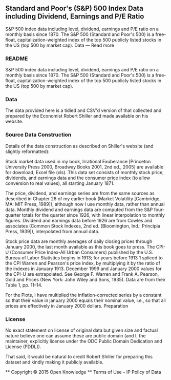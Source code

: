 ## Standard and Poor's (S&P) 500 Index Data including Dividend, Earnings and P/E Ratio
S&P 500 index data including level, dividend, earnings and P/E ratio on a monthly basis since 1870. The S&P 500 (Standard and Poor's 500) is a free-float, capitalization-weighted index of the top 500 publicly listed stocks in the US (top 500 by market cap). Data — Read more

### README
S&P 500 index data including level, dividend, earnings and P/E ratio on a monthly basis since 1870. The S&P 500 (Standard and Poor's 500) is a free-float, capitalization-weighted index of the top 500 publicly listed stocks in the US (top 500 by market cap).

### Data
The data provided here is a tidied and CSV'd version of that collected and prepared by the Economist Robert Shiller and made available on his website.

### Source Data Construction

Details of the data construction as described on Shiller's website (and slightly reformatted):

Stock market data used in my book, Irrational Exuberance [Princeton University Press 2000, Broadway Books 2001, 2nd ed., 2005] are available for download, Excel file (xls). This data set consists of monthly stock price, dividends, and earnings data and the consumer price index (to allow conversion to real values), all starting January 1871.

The price, dividend, and earnings series are from the same sources as described in Chapter 26 of my earlier book (Market Volatility [Cambridge, MA: MIT Press, 1989]), although now I use monthly data, rather than annual data. Monthly dividend and earnings data are computed from the S&P four-quarter totals for the quarter since 1926, with linear interpolation to monthly figures. Dividend and earnings data before 1926 are from Cowles and associates (Common Stock Indexes, 2nd ed. [Bloomington, Ind.: Principia Press, 1939]), interpolated from annual data.

Stock price data are monthly averages of daily closing prices through January 2000, the last month available as this book goes to press. The CPI-U (Consumer Price Index-All Urban Consumers) published by the U.S. Bureau of Labor Statistics begins in 1913; for years before 1913 1 spliced to the CPI Warren and Pearson's price index, by multiplying it by the ratio of the indexes in January 1913. December 1999 and January 2000 values for the CPI-U are extrapolated. See George F. Warren and Frank A. Pearson, Gold and Prices (New York: John Wiley and Sons, 1935). Data are from their Table 1, pp. 11–14.

For the Plots, I have multiplied the inflation-corrected series by a constant so that their value in january 2000 equals their nominal value, i.e., so that all prices are effectively in January 2000 dollars.
Preparation

### License
No exact statement on license of original data but given size and factual nature believe one can assume these are public domain (and I, the maintainer, explicitly license under the ODC Public Domain Dedication and License (PDDL)).

That said, it would be natural to credit Robert Shiller for preparing this dataset and kindly making it publicly available.

** Copyright © 2015 Open Knowledge **
Terms of Use – IP Policy of Data
